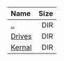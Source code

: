 |Name|Size|
|:---|---:|
|[..](../index.html)|DIR|
|[Drives](Drives/index.html)|DIR|
|[Kernal](Kernal/index.html)|DIR|
